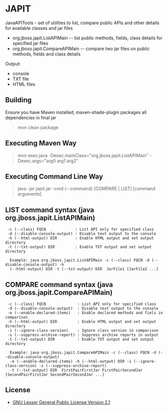 JAPIT
=====

JavaAPITools - set of utilities to list, compare public APIs and other details for available classes and jar files

* org.jboss.japit.ListAPIMain -- list public methods, fields, class details for specified jar files
* org.jboss.japit.CompareAPIMain -- compare two jar files on public methods, fields and class details

Output:
* console
* TXT file
* HTML files


Building
-------------------

Ensure you have Maven installed, maven-shade-plugin packages all dependencies in final jar

> mvn clean package

Executing Maven Way
------------------------------------------
> mvn exec:java -Dexec.mainClass="org.jboss.japit.ListAPIMain" -Dexec.args="arg0 arg1 arg2"

Executing Command Line Way
------------------------------------------
> java -jar japit.jar -cmd (--command) [COMPARE | LIST] [command arguments]

LIST command syntax (java org.jboss.japit.ListAPIMain)
------------------------------------------
```
 -c (--class) FQCN             : List API only for specified class
 -d (--disable-console-output) : Disable text output to the console
 -h (--html-output) DIR        : Enable HTML output and set output directory
 -t (--txt-output) DIR         : Enable TXT output and set output directory

  Example: java org.jboss.japit.ListAPIMain -c (--class) FQCN -d (--disable-console-output) -h 
  (--html-output) DIR -t (--txt-output) DIR  JarFile1 [JarFile2 ...]
```

COMPARE command syntax (java org.jboss.japit.CompareAPIMain)
------------------------------------------
```
 -c (--class) FQCN              : List API only for specified class
 -d (--disable-console-output)  : Disable text output to the console
 -e (--enable-declared-items)   : Enable declared methods and fiels in comparison
 -h (--html-output) DIR         : Enable HTML output and set output directory
 -i (--ignore-class-version)    : Ignore class version in comparison
 -s (--suppress-archive-report) : Suppress archive reports in output
 -t (--txt-output) DIR          : Enable TXT output and set output directory

  Example: java org.jboss.japit.CompareAPIMain -c (--class) FQCN -d (--disable-console-output) 
  -e (--enable-declared-items) -h (--html-output) DIR -i (--ignore-class-version) -s (--suppress-archive-report)
  -t (--txt-output) DIR  FirstPairFirstJar FirstPairSecondJar [SecondPairFirstJar SecondPairSecondJar ...]
```

License
------------------------------------------
* [GNU Lesser General Public License Version 2.1](http://www.gnu.org/licenses/lgpl-2.1-standalone.html)
